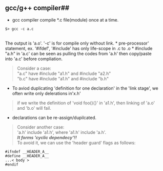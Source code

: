 ## gcc/g++ compiler##
* gcc compiler compile *.c file(module) once at a time.
```
$> gcc -c a.c 
```
<br>
The output is 'a.o'. '-c' is for compile only without link.
* pre-processor' statement, ex. '#ifdef', '#include' has only life-scope in .c to .o
* #include "a.h" in 'a.c' can be seen as pulling the codes from 'a.h' then copy/paste into 'a.c' before compliation.

> Consider a case: <br> 
  "a.c" have #include "a1.h" and #include "a2.h" <br>
  "b.c" have #include "a1.h" and #include "b.h"

* To aviod duplicating 'definition for one declaration' in the 'link stage', we often write only delerations in'x.h'

> if we write the definition of 'void foo(){}' in 'a1.h', then linking of 'a.o' and 'b.o' will fail. 

* declarations can be re-assign/dupilcated. 

> Consider another case: <br>
  'a.h' include 'a1.h', where 'a1.h' include 'a.h'. <br>
  __*It forms 'cyclic dependecy'!!*__ <br>
  To avoid it, we can use the 'header guard' flags as follows:

```
#ifndef __HEADER_A__
#define __HEADER_A__
...< body >    
#endif
```
